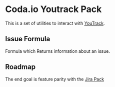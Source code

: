 Coda.io Youtrack Pack
=====================

This is a set of utilities to interact with [YouTrack](https://www.jetbrains.com/youtrack/).

Issue Formula
-------------

Formula which Returns information about an issue.


Roadmap
-------

The end goal is feature parity with the [Jira Pack](https://coda.io/packs/jira-1052)
